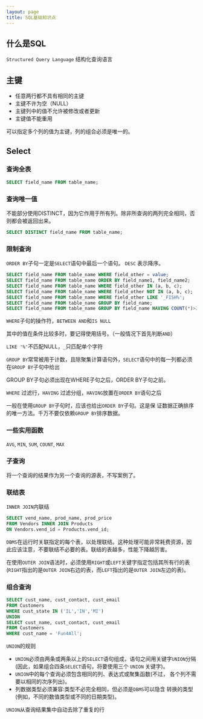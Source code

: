 ```yaml
---
layout: page
title: SQL基础知识点
---
```



## 什么是SQL

`Structured Query Language` 结构化查询语言

## 主键

* 任意两行都不具有相同的主键
* 主键不许为空（NULL）
* 主键列中的值不允许被修改或者更新
* 主键值不能重用

可以指定多个列的值为主键，列的组合必须是唯一的。

## Select

### 查询全表

```sql
SELECT field_name FROM table_name;
```

### 查询唯一值
不能部分使用DISTINCT，因为它作用于所有列。除非所查询的两列完全相同，否则都会被返回出来。
```sql
SELECT DISTINCT field_name FROM table_name;
```

### 限制查询

`ORDER BY`子句一定是`SELECT`语句中最后一个语句。
`DESC` 表示降序。


```sql
SELECT field_name FROM table_name WHERE field_other = value;
SELECT field_name FROM table_name ORDER BY field_name1, field_name2;
SELECT field_name FROM table_name WHERE field_other IN (a, b, c);
SELECT field_name FROM table_name WHERE field_other NOT IN (a, b, c);
SELECT field_name FROM table_name WHERE field_other LIKE '_FISH%';
SELECT field_name FROM table_name GROUP BY field_name;
SELECT field_name FROM table_name GROUP BY field_name HAVING COUNT(*)>2;
```
`WHERE`子句的操作符，`BETWEEN AND`和`IS NULL`

其中的值在条件比较多时，要记得使用括号。（一般情况下首先判断`AND`）

`LIKE '%'`不匹配NULL，`_`只匹配单个字符

`GROUP BY`常常被用于计数，且除聚集计算语句外，`SELECT`语句中的每一列都必须在`GROUP BY`子句中给出

GROUP BY子句必须出现在WHERE子句之后，ORDER BY子句之前。

`WHERE` 过滤行，`HAVING` 过滤分组，`HAVING`放置在`ORDER BY`语句之后

一般在使用`GROUP BY`子句时，应该也给出`ORDER BY`子句。这是保 证数据正确排序的唯一方法。千万不要仅依赖`GROUP BY`排序数据。
### 一些实用函数
`AVG`, `MIN`, `SUM`, `COUNT`, `MAX`

### 子查询
将一个查询的结果作为另一个查询的源表，不写案例了。

### 联结表
`INNER JOIN`内联结
```sql
SELECT vend_name, prod_name, prod_price
FROM Vendors INNER JOIN Products
ON Vendors.vend_id = Products.vend_id;
```
`DBMS`在运行时关联指定的每个表，以处理联结。这种处理可能非常耗费资源，因此应该注意，不要联结不必要的表。联结的表越多，性能下降越厉害。

在使用`OUTER JOIN`语法时，必须使用`RIGHT`或`LEFT`关键字指定包括其所有行的表
(`RIGHT`指出的是`OUTER JOIN`右边的表，而`LEFT`指出的是`OUTER JOIN`左边的表)。

### 组合查询
```sql
SELECT cust_name, cust_contact, cust_email
FROM Customers
WHERE cust_state IN ('IL','IN','MI')
UNION
SELECT cust_name, cust_contact, cust_email
FROM Customers
WHERE cust_name = 'Fun4All';
```
`UNION`的规则

* `UNION`必须由两条或两条以上的`SELECT`语句组成，语句之间用关键字`UNION`分隔(因此，如果组合四条`SELECT`语句，将要使用三个 `UNION` 关键字)。
* `UNION`中的每个查询必须包含相同的列、表达式或聚集函数(不过， 各个列不需要以相同的次序列出)。
* 列数据类型必须兼容:类型不必完全相同，但必须是`DBMS`可以隐含 转换的类型(例如，不同的数值类型或不同的日期类型)。

`UNION`从查询结果集中自动去除了重复的行
